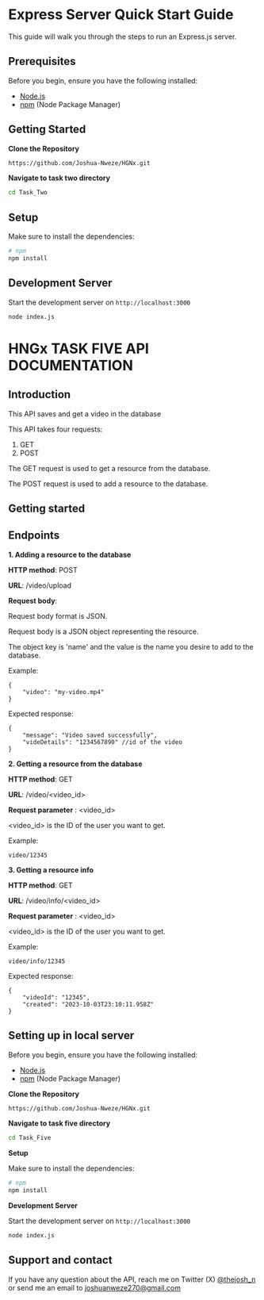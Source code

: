 
# Express Server Quick Start Guide

This guide will walk you through the steps to run an Express.js server.

## Prerequisites

Before you begin, ensure you have the following installed:

- [Node.js](https://nodejs.org/)
- [npm](https://www.npmjs.com/) (Node Package Manager)

## Getting Started

**Clone the Repository**

   ```bash
   https://github.com/Joshua-Nweze/HGNx.git
   ```

**Navigate to task two directory**

```bash
cd Task_Two
```

## Setup

Make sure to install the dependencies:

```bash
# npm
npm install
```

## Development Server

Start the development server on `http://localhost:3000`

```bash
node index.js
```


# HNGx TASK FIVE API DOCUMENTATION

## Introduction

This API saves and get a video in the database

This API takes four requests:

1. GET
2. POST

The GET request is used to get a resource from the database.

The POST request is used to add a resource to the database.


## Getting started

<!-- Base URL: https://repulsive-sandals-tick.cyclic.app -->

## Endpoints

**1. Adding a resource to the database**

**HTTP method**: POST

**URL**: /video/upload

**Request body**:

Request body format is JSON.

Request body is a JSON object representing the resource.

The object key is 'name' and the value is the name you desire to add to the database.

Example:

    {
	    "video": "my-video.mp4"
    }

Expected response:
```
{
    "message": "Video saved successfully",
    "videDetails": "1234567890" //id of the video
}

```

**2. Getting a resource from the database**

**HTTP method**: GET

**URL**: /video/<video_id>

**Request parameter** : <video_id>

<video_id> is the ID of the user you want to get.

Example:

```
video/12345
```

**3. Getting a resource info**

**HTTP method**: GET

**URL**: /video/info/<video_id>

**Request parameter** : <video_id>

<video_id> is the ID of the user you want to get.

Example:

```
video/info/12345
```

Expected response:
```
{
    "videoId": "12345",
    "created": "2023-10-03T23:10:11.958Z"
}
```

  ## Setting up in local server
Before you begin, ensure you have the following installed:

- [Node.js](https://nodejs.org/)
- [npm](https://www.npmjs.com/) (Node Package Manager)

**Clone the Repository**
  ```bash
https://github.com/Joshua-Nweze/HGNx.git
```

**Navigate to task five directory**
```bash
cd Task_Five

```
**Setup**

Make sure to install the dependencies:
```bash
# npm
npm install
```
**Development Server**

Start the development server on `http://localhost:3000` 
```bash
node index.js
```
## Support and contact

If you have any question about the API, reach me on Twitter (X) [@thejosh_n](https://twitter.com/thejosh_n) or send me an email to joshuanweze270@gmail.com
